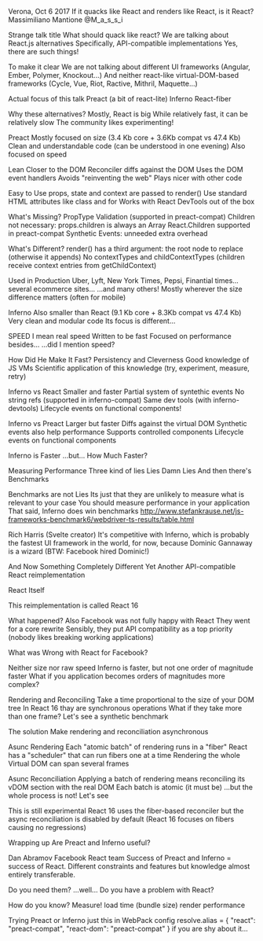

Verona, Oct 6 2017
If it quacks like React and renders like React, is it React?
Massimiliano Mantione
@M_a_s_s_i


Strange talk title
What should quack like react?
We are talking about React.js alternatives
Specifically, API-compatible implementations
Yes, there are such things!

To make it clear
We are not talking about different UI frameworks
(Angular, Ember, Polymer, Knockout...)
And neither react-like virtual-DOM-based frameworks
(Cycle, Vue, Riot, Ractive, Mithril, Maquette...)

Actual focus of this talk
Preact
(a bit of react-lite)
Inferno
React-fiber

Why these alternatives?
Mostly, React is big
While relatively fast, it can be relatively slow
The community likes experimenting!

Preact
Mostly focused on size
(3.4 Kb core + 3.6Kb compat vs 47.4 Kb)
Clean and understandable code
(can be understood in one evening)
Also focused on speed

Lean
Closer to the DOM
Reconciler diffs against the DOM
Uses the DOM event handlers
Avoids "reinventing the web"
Plays nicer with other code

Easy to Use
props, state and context are passed to render()
Use standard HTML attributes like class and for
Works with React DevTools out of the box

What's Missing?
PropType Validation (supported in preact-compat)
Children
  not necessary: props.children is always an Array
  React.Children supported in preact-compat
Synthetic Events: unneeded extra overhead

What's Different?
render() has a third argument: the root node to replace
(otherwise it appends)
No contextTypes and childContextTypes
(children receive context entries from getChildContext)

Used in Production
Uber, Lyft, New York Times, Pepsi, Finantial times...
several ecommerce sites...
...and many others!
Mostly wherever the size difference matters
(often for mobile)


Inferno
Also smaller than React
(9.1 Kb core + 8.3Kb compat vs 47.4 Kb)
Very clean and modular code
Its focus is different...

SPEED
I mean real speed
Written to be fast
Focused on performance
besides...
...did I mention speed?

How Did He Make It Fast?
Persistency and Cleverness
Good knowledge of JS VMs
Scientific application of this knowledge
(try, experiment, measure, retry)

Inferno vs React
Smaller and faster
Partial system of syntethic events
No string refs (supported in inferno-compat)
Same dev tools (with inferno-devtools)
Lifecycle events on functional components!

Inferno vs Preact
Larger but faster
Diffs against the virtual DOM
Synthetic events also help performance
Supports controlled components
Lifecycle events on functional components

Inferno is Faster
...but...
How Much Faster?

Measuring Performance
Three kind of lies
Lies
Damn Lies
And then there's Benchmarks

Benchmarks are not Lies
Its just that they are unlikely to measure what is relevant to your case
You should measure performance in your application
That said, Inferno does win benchmarks
http://www.stefankrause.net/js-frameworks-benchmark6/webdriver-ts-results/table.html

Rich Harris
(Svelte creator)
It's competitive with Inferno, which is probably the fastest UI framework in the world, for now, because Dominic Gannaway is a wizard
(BTW: Facebook hired Dominic!)

And Now Something
Completely Different
Yet Another API-compatible
React reimplementation

React
Itself

This reimplementation
is called
React 16

What happened?
Also Facebook was not fully happy with React
They went for a core rewrite
Sensibly, they put API compatibility as a top priority
(nobody likes breaking working applications)

What was Wrong
with React
for Facebook?

Neither size nor raw speed
Inferno is faster, but not one order of magnitude faster
What if you application becomes orders of magnitudes more complex?

Rendering and Reconciling
Take a time proportional to the size of your DOM tree
In React 16 thay are synchronous operations
What if they take more than one frame?
Let's see a synthetic benchmark

The solution
Make rendering and reconciliation asynchronous

Asunc Rendering
Each "atomic batch" of rendering runs in a "fiber"
React has a "scheduler" that can run fibers one at a time
Rendering the whole Virtual DOM can span several frames

Asunc Reconciliation
Applying a batch of rendering means reconciling its vDOM section with the real DOM
Each batch is atomic (it must be)
...but the whole process is not!
Let's see

This is still experimental
React 16 uses the fiber-based reconciler
but
the async reconciliation is disabled by default
(React 16 focuses on fibers causing no regressions)


Wrapping up
Are Preact and Inferno useful?

Dan Abramov
Facebook React team
Success of Preact and Inferno = success of React. Different constraints and features but knowledge almost entirely transferable.

Do you need them?
...well...
Do you have a problem with React?

How do you know?
Measure!
load time (bundle size)
render performance

Trying Preact or Inferno
just this in WebPack config
resolve.alias = {
  "react": "preact-compat",
  "react-dom": "preact-compat"
}
if you are shy about it...

